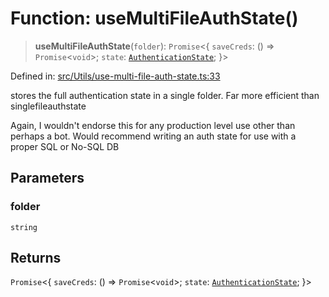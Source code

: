 # Function: useMultiFileAuthState()

> **useMultiFileAuthState**(`folder`): `Promise`\<\{ `saveCreds`: () => `Promise`\<`void`\>; `state`: [`AuthenticationState`](../type-aliases/AuthenticationState.md); \}\>

Defined in: [src/Utils/use-multi-file-auth-state.ts:33](https://github.com/Fokusdotid/Baileys/blob/c2e37a764497a58082d1525ba2f083f341e3eefa/src/Utils/use-multi-file-auth-state.ts#L33)

stores the full authentication state in a single folder.
Far more efficient than singlefileauthstate

Again, I wouldn't endorse this for any production level use other than perhaps a bot.
Would recommend writing an auth state for use with a proper SQL or No-SQL DB

## Parameters

### folder

`string`

## Returns

`Promise`\<\{ `saveCreds`: () => `Promise`\<`void`\>; `state`: [`AuthenticationState`](../type-aliases/AuthenticationState.md); \}\>
